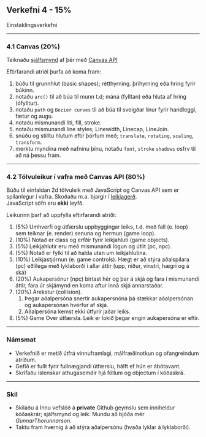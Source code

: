 ## Verkefni 4 - 15%
Einstaklingsverkefni <br>

---

### 4.1 Canvas (20%)
Teiknaðu [sjálfsmynd](https://www.shutterstock.com/image-vector/basic-geometric-shapes-cute-cartoon-face-727678156) af þér með [Canvas API](https://github.com/GunnarThorunnarson/FORR3JS05DU/wiki/Canvas) 

Eftirfarandi atriði þurfa að koma fram:
1. búðu til grunnhlut (basic shapes); rétthyrning. þríhyrning eða hring fyrir búkinn.
1. notaðu `arc()` til að búa til munn t.d; mána (fylltan) eða hluta af hring (ófylltur). 
1. notaðu `path` og `Bezier curves` til að búa til sveigðar línur fyrir handleggi, fætur og augu.
1. notaðu mismunandi liti, fill, stroke.
1. notaðu mismunandi line styles; Linewidth, Linecap, LineJoin. 
1. snúðu og stilltu hlutum eftir þörfum með; `translate`, `rotating`, `scaling`, `transform`.
1. merktu myndina með nafninu þínu, notaðu `font`, `stroke` `shadows` osfrv til að ná þessu fram.

---

### 4.2 Tölvuleikur í vafra með Canvas API (80%)

Búðu til einfaldan 2d tölvuleik með JavaScript og Canvas API sem er spilanlegur í vafra. 
Skoðaðu m.a. bjargir í [leikjagerð](https://github.com/GunnarThorunnarson/FORR3JS05DU/wiki/Leikjager%C3%B0). <br> 
JavaScript söfn eru **ekki** leyfð.

Leikurinn þarf að uppfylla eftirfarandi atriði:

1. (5%) Umhverfi og útfærslu uppbyggingar leiks, t.d. með fall (e. loop) sem teiknar (e. render) senuna og hermun (game loop).
1. (10%) Notað er class og erfðir fyrir leikjahluti (game objects).
1. (5%) Leikjahlutir eru með mismunandi lögun og útlit (pc, npc). 
1. (5%) Notað er fylki til að halda utan um leikjahlutina.
1. (10%) Leikjastjórnun (e. game controls). Hægt er að stýra aðalspilara (pc) eðlilega með lyklaborði í allar áttir (upp, niður, vinstri, hægri og á ská)
1. (20%) Aukapersónur (npc) birtast hér og þar á skjá og fara í mismunandi áttir, fara úr skjámynd en koma aftur inná skjá annarstaðar.
1. (20%) Árekstur (collision). 
      1. Þegar aðalpersóna snertir aukapersnóna þá stækkar aðalpersónan og aukapersónan hverfur af skjá.
      1. Aðalpersóna kemst ekki útfyrir jaðar leiks. 
1. (5%) Game Over útfærsla. Leik er lokið þegar engin aukapersóna er eftir. 

---

### Námsmat 
* Verkefnið er metið útfrá vinnuframlagi, málfræðinotkun og ofangreindum atriðum. 
* Gefið er fullt fyrir fullnægjandi útfærslu, hálft ef hún er ábótavant.
* Skrifaðu íslenskar athugasemdir hjá föllum og objectum í kóðaskrá.

---

### Skil
* Skilaðu á Innu vefslóð á **private** Github geymslu sem inniheldur kóðaskrár; sjálfsmynd og leik. Mundu að bjóða mér _GunnarThorunnarson_. 
* Taktu fram hvernig á að stýra aðalpersónu (hvaða lyklar á lyklaborði).

<!--
* Notaðu Github Pages til að hýsa leikinn (´docs´ mappa í rót).
-->




